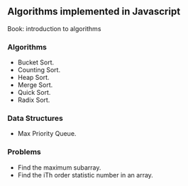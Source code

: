 ## Algorithms implemented in Javascript

 
Book: introduction to algorithms

### Algorithms
- Bucket Sort.
- Counting Sort.
- Heap Sort.
- Merge Sort.
- Quick Sort.
- Radix Sort.



### Data Structures
- Max Priority Queue.



### Problems
- Find the maximum subarray.
- Find the iTh order statistic number in an array.

